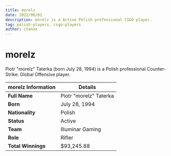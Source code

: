 ```yaml
---
title: morelz
date: 2022/06/01
description: morelz is a Active Polish professional CSGO player.
tag: polish-players, csgo-players
author: ctanxx
---
```


# morelz

Piotr "morelz" Taterka (born July 28, 1994) is a Polish professional Counter-Strike: Global Offensive player.

| **morelz Information** | **Details**            |
| ---------------------- | ---------------------- |
| **Full Name**          | Piotr "morelz" Taterka |
| **Born**               | July 28, 1994          |
| **Nationality**        | Polish                 |
| **Status**             | Active                 |
| **Team**               | Illuminar Gaming       |
| **Role**               | Rifler	              |
| **Total Winnings**     | $93,245.88             |